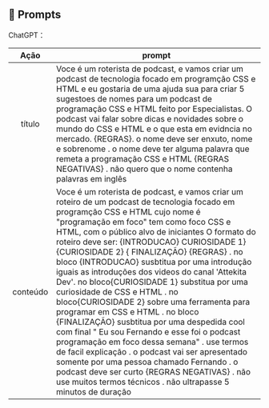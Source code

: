 ## 🧠 Prompts


ChatGPT：

|   Ação   | prompt                                                                                                                                                                                                                                                                         |
| :------: | ------------------------------------------------------------------------------------------------------------------------------------------------------------------------------------------------------------------------------------------------------------------------------ |
|  título  | Voce é um roterista de podcast, e vamos criar um podcast de tecnologia focado em programção CSS e HTML e eu gostaria de uma ajuda sua para criar 5 sugestoes de nomes para um podcast de programação CSS e HTML feito por Especialistas. O podcast vai falar sobre dicas e novidades sobre o mundo do CSS e HTML e o que esta em evidncia no mercado. {REGRAS}. o nome deve ser enxuto, nome e sobrenome . o nome deve ter alguma palavra que remeta a programação CSS e HTML {REGRAS NEGATIVAS} . não quero que o nome contenha palavras em inglês|
| conteúdo | Voce é um roterista de podcast, e vamos criar um roteiro de um podcast de tecnologia focado em programção CSS e HTML cujo nome é "programação em foco"  tem como foco CSS e HTML, com o público alvo de iniciantes O formato do roteiro deve ser: {INTRODUCAO} CURIOSIDADE 1} {CURIOSIDADE 2} { FINALIZAÇÃO} {REGRAS} . no bloco {INTRODUCAO} susbtitua por uma introdução iguais as introduções dos videos do canal 'Attekita Dev'. no bloco{CURIOSIDADE 1} substitua por uma curiosidade de CSS e HTML . no bloco{CURIOSIDADE 2} sobre uma ferramenta para programar em CSS e HTML . no bloco {FINALIZAÇÃO} susbtitua por uma despedida cool com final " Eu sou Fernando e esse foi o  podcast programação em foco dessa semana" . use termos de facil explicação . o podcast vai ser apresentado somente por uma pessoa chamado Fernando . o podcast deve ser curto {REGRAS NEGATIVAS} . não use muitos termos técnicos . não ultrapasse 5 minutos de duração |

